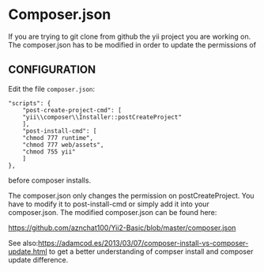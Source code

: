 Composer.json
=============

If you are trying to git clone from github the yii project you are working on.
The composer.json has to be modified in order to update the permissions of

CONFIGURATION
-------------

Edit the file `composer.json`:

```
"scripts": {
    "post-create-project-cmd": [
    "yii\\composer\\Installer::postCreateProject"
    ],
    "post-install-cmd": [
    "chmod 777 runtime",
    "chmod 777 web/assets",
    "chmod 755 yii"
    ]
},
```

before composer installs.

The composer.json only changes the permission on postCreateProject. You have to modify it to post-install-cmd or simply add it into your composer.json. The modified composer.json can be found here: 

https://github.com/aznchat100/Yii2-Basic/blob/master/composer.json

See also:https://adamcod.es/2013/03/07/composer-install-vs-composer-update.html
to get a better understanding of compser install and composer update difference.
